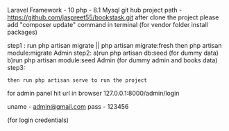 Laravel Framework - 10
php     - 8.1 
Mysql
git hub project path  -  https://github.com/jaspreet55/bookstask.git
after clone the project please add "composer update" command in terminal (for vendor folder install packages)

<!-- ============================================================= -->
step1 : 
    run php artisan migrate     ||  php artisan migrate:fresh
    then php artisan module:migrate Admin 
step2:
    a)run  php artisan db:seed       (for dummy data)
    b)run  php artisan module:seed Admin     (for dummy admin and books data)
step3:

    then run php artisan serve to run the project


<!-- ==================================================== -->

for admin panel hit url in browser 127.0.0.1:8000/admin/login

uname - admin@gmail.com
pass - 123456

(for login credentials)